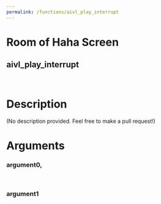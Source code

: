 ```yaml
---
permalink: /functions/aivl_play_interrupt
---
```

# Room of Haha Screen  
## aivl_play_interrupt  
&nbsp;  
# Description  
(No description provided. Feel free to make a pull request!) 
&nbsp;  
# Arguments
### argument0, 

&nbsp;  
### argument1

&nbsp;  


